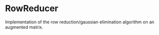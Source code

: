 # RowReducer
Implementation of the row reduction/gaussian elimination algorithm on an augmented matrix.
